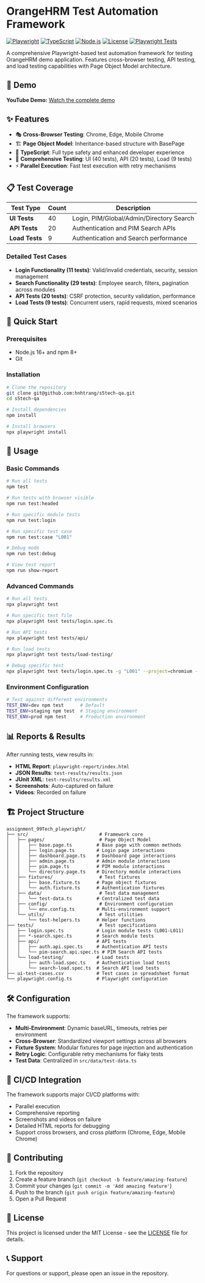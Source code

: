 # OrangeHRM Test Automation Framework

[![Playwright](https://img.shields.io/badge/Playwright-1.54.1-brightgreen)](https://playwright.dev/)
[![TypeScript](https://img.shields.io/badge/TypeScript-5.8.3-blue)](https://www.typescriptlang.org/)
[![Node.js](https://img.shields.io/badge/Node.js-16+-green)](https://nodejs.org/)
[![License](https://img.shields.io/badge/License-MIT-yellow.svg)](LICENSE)
[![Playwright Tests](https://github.com/hnhtrang/s5tech-qa-automation-challenge/actions/workflows/playwright.yml/badge.svg)](https://github.com/hnhtrang/s5tech-qa-automation-challenge/actions/workflows/playwright.yml)


A comprehensive Playwright-based test automation framework for testing OrangeHRM demo application. Features cross-browser testing, API testing, and load testing capabilities with Page Object Model architecture.

## 🎯 Demo

**YouTube Demo:** [Watch the complete demo](https://youtu.be/0hCFtn0vy_g)

## ✨ Features

- 🎭 **Cross-Browser Testing**: Chrome, Edge, Mobile Chrome
- 🏗️ **Page Object Model**: Inheritance-based structure with BasePage
- 🔧 **TypeScript**: Full type safety and enhanced developer experience
- 🧪 **Comprehensive Testing**: UI (40 tests), API (20 tests), Load (9 tests)
- ⚡ **Parallel Execution**: Fast test execution with retry mechanisms

## 📋 Test Coverage

| Test Type | Count | Description |
|-----------|-------|-------------|
| **UI Tests** | 40 | Login, PIM/Global/Admin/Directory Search |
| **API Tests** | 20 | Authentication and PIM Search APIs |
| **Load Tests** | 9 | Authentication and Search performance |

### Detailed Test Cases
- **Login Functionality (11 tests)**: Valid/invalid credentials, security, session management
- **Search Functionality (29 tests)**: Employee search, filters, pagination across modules
- **API Tests (20 tests)**: CSRF protection, security validation, performance
- **Load Tests (9 tests)**: Concurrent users, rapid requests, mixed scenarios

## 🚀 Quick Start

### Prerequisites

- Node.js 16+ and npm 8+
- Git

### Installation

```bash
# Clone the repository
git clone git@github.com:hnhtrang/s5tech-qa.git
cd s5tech-qa

# Install dependencies
npm install

# Install browsers
npx playwright install
```

## 📖 Usage

### Basic Commands

```bash
# Run all tests
npm test

# Run tests with browser visible
npm run test:headed

# Run specific module tests
npm run test:login

# Run specific test case
npm run test:case "L001"

# Debug mode
npm run test:debug

# View test report
npm run show-report
```

### Advanced Commands

```bash
# Run all tests
npx playwright test

# Run specific test file
npx playwright test tests/login.spec.ts

# Run API tests
npx playwright test tests/api/

# Run load tests
npx playwright test tests/load-testing/

# Debug specific test
npx playwright test tests/login.spec.ts -g "L001" --project=chromium --headed --debug
```

### Environment Configuration

```bash
# Test against different environments
TEST_ENV=dev npm test      # Default
TEST_ENV=staging npm test  # Staging environment
TEST_ENV=prod npm test     # Production environment
```

## 📊 Reports & Results

After running tests, view results in:

- **HTML Report**: `playwright-report/index.html`
- **JSON Results**: `test-results/results.json`  
- **JUnit XML**: `test-results/results.xml`
- **Screenshots**: Auto-captured on failure
- **Videos**: Recorded on failure

## 🏗️ Project Structure

```
assignment_99Tech_playwright/
├── src/                          # Framework core
│   ├── pages/                    # Page Object Model
│   │   ├── base.page.ts         # Base page with common methods
│   │   ├── login.page.ts        # Login page interactions
│   │   ├── dashboard.page.ts    # Dashboard page interactions
│   │   ├── admin.page.ts        # Admin module interactions
│   │   ├── pim.page.ts          # PIM module interactions
│   │   └── directory.page.ts    # Directory module interactions
│   ├── fixtures/                 # Test fixtures
│   │   ├── base.fixture.ts      # Page object fixtures
│   │   └── auth.fixture.ts      # Authentication fixtures
│   ├── data/                     # Test data management
│   │   └── test-data.ts         # Centralized test data
│   ├── config/                   # Environment configuration
│   │   └── env.config.ts        # Multi-environment support
│   └── utils/                    # Test utilities
│       └── test-helpers.ts      # Helper functions
├── tests/                        # Test specifications
│   ├── login.spec.ts            # Login module tests (L001-L011)
│   ├── *-search.spec.ts         # Search module tests
│   ├── api/                     # API tests
│   │   ├── auth.api.spec.ts     # Authentication API tests
│   │   └── pim-search.api.spec.ts # PIM Search API tests
│   └── load-testing/            # Load tests
│       ├── auth-load.spec.ts    # Authentication load tests
│       └── search-load.spec.ts  # Search API load tests
├── ui-test-cases.csv            # Test cases in spreadsheet format
└── playwright.config.ts         # Playwright configuration
```

## 🛠️ Configuration

The framework supports:

- **Multi-Environment**: Dynamic baseURL, timeouts, retries per environment
- **Cross-Browser**: Standardized viewport settings across all browsers  
- **Fixture System**: Modular fixtures for page injection and authentication
- **Retry Logic**: Configurable retry mechanisms for flaky tests
- **Test Data**: Centralized in `src/data/test-data.ts`

## 🚀 CI/CD Integration

The framework supports major CI/CD platforms with:
- Parallel execution
- Comprehensive reporting
- Screenshots and videos on failure
- Detailed HTML reports for debugging
- Support cross browsers, and cross platform (Chrome, Edge, Mobile Chrome)

## 🤝 Contributing

1. Fork the repository
2. Create a feature branch (`git checkout -b feature/amazing-feature`)
3. Commit your changes (`git commit -m 'Add amazing feature'`)
4. Push to the branch (`git push origin feature/amazing-feature`)
5. Open a Pull Request

## 📄 License

This project is licensed under the MIT License - see the [LICENSE](LICENSE) file for details.

## 📞 Support

For questions or support, please open an issue in the repository.
